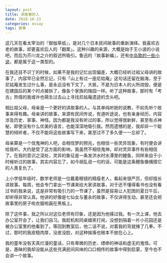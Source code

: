 ```yaml
---
layout: post
title: 讲故事的人
date: 2018-10-23
categories: essay
tags: 故事
---
```


这几天在看太宰治的『御伽草纸』，是对几个日本民间故事的重新演绎。我喜欢古老的故事，却更喜欢后人的「翻案」。这种兴趣的来源，大概是始于王小波的小说吧，而后为芥川龙之介的叙述所吸引。鲁迅的『故事新编』，还有[中岛敦的一些小说](https://jubeny.com/2018/06/nakashima-tiger/)，都是属于这一类型的。

在我还目不识丁的时候，如果不是我的记忆出现偏差，大概已经听过祖父母讲的故事了，内容早已全然忘记，只有「山上有过一座尼姑庵」这句话还留在脑海，至于尼姑庵发生过什么事，是永远没有下文了。大抵，不是为日本人的火所烧毁，便是在建国后的某个时点被拆了，像各个家族的陵园一样。听了这种故事，那时有「考古」热情的我或许也萌生过去山上寻找尼姑庵遗迹的念头吧。

相比祖父母，母亲是一个更好的讲故事的人。与其单纯听她的说教，不如先听个故事来得有趣。母亲讲的故事，来源有民间传说，有道听途说，也有亲身经历，内容涉及历史、家事、神怪。因为都是我没有听过的事，所以觉得很新鲜，甚至有点神秘，即使没有什么优美的语言，也能深深地吸引我。然而遗憾的是，我却非一个聪慧的倾听者，不仅不能将这些故事写下来，甚至过不了多久便一一忘却了。

母亲算是一个信鬼神的人吧，会相信梦的预兆，也相信一些灵异现象，有时便会讲给我听。大约是受了这方面的影响，我虽然不相信鬼神，却对灵异事件有些相信了。在我的意识之深处，灵异的象征是一条发洪水时水潭里的鲤鱼，同样来自于小时候听过的故事，其实内容忘了，如今胡乱说一句的话，可能是这条鲤鱼像捕猎它的人类复仇了。

上小学低年级时，数学老师是一位戴着眼镜的精瘦老人，看起来很严厉，但却擅长讲故事。每周，他会专门拿出一节课来给大家讲故事，对于还不懂得看书也没有看过书的我来说，这是非常有吸引力的一节课了，虽然是容易让人犯困的夏日午后，却听得非常认真。他讲的好像是七仙女与董永的故事，不仅讲得生动，甚至还会把故事里的房子啦衣服啦画在黑板上。

除了这件事，我之所以对这位老师有印象，还是因为他揍过我。有一次上课，他去办公室开会了，让我们自习。我趁机和同桌嬉笑打闹，没想到隔着一片小花园还是被办公室里的他看到了。等回到教室后，他二话不说，对着我的背就捶了几拳。不过，那时的我皮糙肉厚，没皮没脸，对这种挨揍也根本不放在心上。

我的童年没有天真烂漫的童话，只有卑微的历史、缥缈的神话和虚无的鬼怪。可是，愚昧的我却没能从这些充满民间风味的口口相传的故事中得到启蒙，至今也不会讲一个故事。
